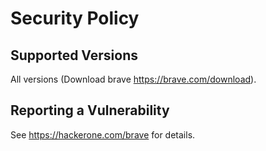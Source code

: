 # Security Policy

## Supported Versions

All versions (Download brave https://brave.com/download).

## Reporting a Vulnerability

See https://hackerone.com/brave for details.